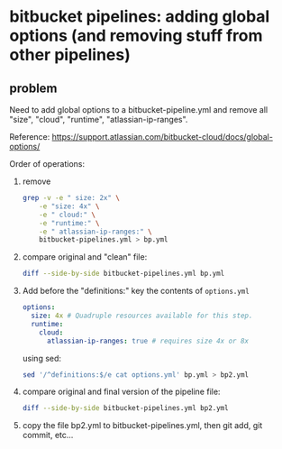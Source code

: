 # bitbucket pipelines: adding global options (and removing stuff from other pipelines)

## problem

Need to add global options to a bitbucket-pipeline.yml and remove all "size", "cloud",
"runtime", "atlassian-ip-ranges".

Reference: https://support.atlassian.com/bitbucket-cloud/docs/global-options/

Order of operations:

1. remove

    ```bash
    grep -v -e " size: 2x" \
        -e "size: 4x" \
        -e " cloud:" \
        -e "runtime:" \
        -e " atlassian-ip-ranges:" \
        bitbucket-pipelines.yml > bp.yml
    ```

2. compare original and "clean" file:

    ```bash
    diff --side-by-side bitbucket-pipelines.yml bp.yml
    ```

3. Add before the "definitions:" key the contents of `options.yml`

    ```yaml
    options:
      size: 4x # Quadruple resources available for this step.
      runtime:
        cloud:
          atlassian-ip-ranges: true # requires size 4x or 8x
    ```

    using sed:

    ```bash
    sed '/^definitions:$/e cat options.yml' bp.yml > bp2.yml
    ```

4. compare original and final version of the pipeline file:

    ```bash
    diff --side-by-side bitbucket-pipelines.yml bp2.yml
    ```

5. copy the file bp2.yml to bitbucket-pipelines.yml, then git add, git commit, etc...
